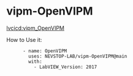 # vipm-OpenVIPM

[lvcicd:vipm_OpenVIPM](https://github.com/LV-APT/lvCICD/blob/main/docs/Operation-List.md#vipm_openvipm-open-vipm)

How to Use it:

```
      - name: OpenVIPM
        uses: NEVSTOP-LAB/vipm-OpenVIPM@main
        with:
          - LabVIEW_Version: 2017
```
